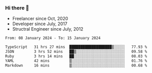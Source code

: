 ### Hi there 👋

- Freelancer since Oct, 2020
- Developer since July, 2017
- Structral Engineer since July, 2012

<!--START_SECTION:waka-->

```txt
From: 08 January 2024 - To: 15 January 2024

TypeScript   31 hrs 27 mins  ███████████████████▒░░░░░   77.93 %
JSON         3 hrs 52 mins   ██▒░░░░░░░░░░░░░░░░░░░░░░   09.58 %
Ruby         3 hrs 14 mins   ██░░░░░░░░░░░░░░░░░░░░░░░   08.03 %
YAML         42 mins         ▒░░░░░░░░░░░░░░░░░░░░░░░░   01.76 %
Markdown     16 mins         ▒░░░░░░░░░░░░░░░░░░░░░░░░   00.68 %
```

<!--END_SECTION:waka-->
